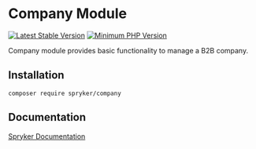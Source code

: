 # Company Module
[![Latest Stable Version](https://poser.pugx.org/spryker/company/v/stable.svg)](https://packagist.org/packages/spryker/company)
[![Minimum PHP Version](https://img.shields.io/badge/php-%3E%3D%208.0-8892BF.svg)](https://php.net/)

Company module provides basic functionality to manage a B2B company.

## Installation

```
composer require spryker/company
```

## Documentation

[Spryker Documentation](https://docs.spryker.com)
